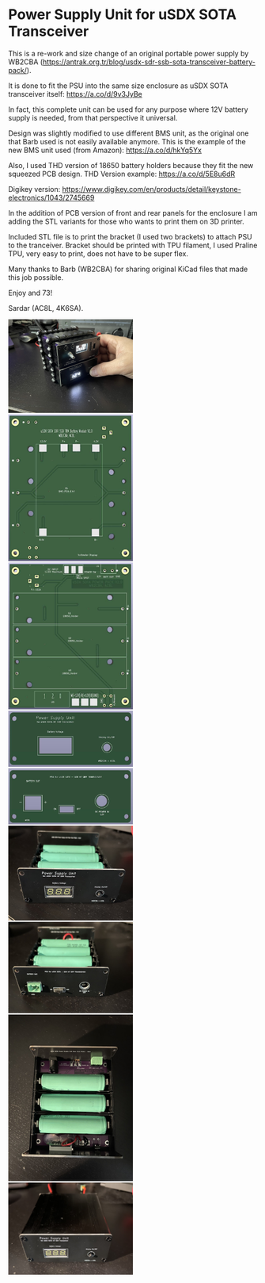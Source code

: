 # Power Supply Unit for uSDX SOTA Transceiver

This is a re-work and size change of an original portable power supply by WB2CBA (https://antrak.org.tr/blog/usdx-sdr-ssb-sota-transceiver-battery-pack/).

It is done to fit the PSU into the same size enclosure as uSDX SOTA transceiver itself: https://a.co/d/9v3JyBe

In fact, this complete unit can be used for any purpose where 12V battery supply is needed, from that perspective it universal.

Design was slightly modified to use different BMS unit, as the original one that Barb used is not easily available anymore.
This is the example of the new BMS unit used (from Amazon): https://a.co/d/hkYq5Yx

Also, I used THD version of 18650 battery holders because they fit the new squeezed PCB design. THD Version example: https://a.co/d/5E8u6dR

Digikey version: https://www.digikey.com/en/products/detail/keystone-electronics/1043/2745669

In the addition of PCB version of front and rear panels for the enclosure I am adding the STL variants for those who wants to print them on 3D printer.

Included STL file is to print the bracket (I used two brackets) to attach PSU to the tranceiver. Bracket should be printed with TPU filament, I used Praline TPU, very easy to print, does not have to be super flex.

Many thanks to Barb (WB2CBA) for sharing original KiCad files that made this job possible.

Enjoy and 73!

Sardar (AC8L, 4K6SA).

<img src="https://github.com/AC8L/PSU-for-uSDX-SOTA/blob/main/Photos/WithRadioBrackets.jpeg" width=50% height=50%>
<img src="https://github.com/AC8L/PSU-for-uSDX-SOTA/blob/main/MainPCB/uSDX_SOTA_PSU_V2_Bottom.jpg" width=50% height=50%>
<img src="https://github.com/AC8L/PSU-for-uSDX-SOTA/blob/main/MainPCB/uSDX_SOTA_PSU_V2_Top.jpg" width=50% height=50%>
<img src="https://github.com/AC8L/PSU-for-uSDX-SOTA/blob/main/FrontFaceplate/uSDX_SOTA_PSU_Front_Panel.jpg" width=50% height=50%>
<img src="https://github.com/AC8L/PSU-for-uSDX-SOTA/blob/main/RearFaceplate/uSDX_SOTA_PSU_Rear_Panel.jpg" width=50% height=50%>

<img src="https://github.com/AC8L/PSU-for-uSDX-SOTA/blob/main/Photos/Front_Open.jpeg" width=50% height=50%>
<img src="https://github.com/AC8L/PSU-for-uSDX-SOTA/blob/main/Photos/Back_Open.jpeg" width=50% height=50%>
<img src="https://github.com/AC8L/PSU-for-uSDX-SOTA/blob/main/Photos/Top_Open.jpeg" width=50% height=50%>
<img src="https://github.com/AC8L/PSU-for-uSDX-SOTA/blob/main/Photos/Front_Closed.jpeg" width=50% height=50%>
